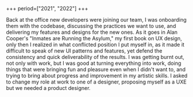 +++
period=["2021", "2022"]
+++

Back at the office new developers were joining our team, I was onboarding them with the codebase, discussing the practices we want to use, and delivering my features and designs for the new ones. As it goes in Alan Cooper's "Inmates are Running the Asylum," my first book on UX design, only then I realized in what conflicted position I put myself in, as it made it difficult to speak of new UI patterns and features, yet defend the consistency and quick deliverability of the results. I was getting burnt out, not only with work, but I was good at turning everything into work, doing things that were bringing fun and pleasure even when I didn't want to, and trying to bring about progress and improvement in my artistic skills. I asked to change my role at work to one of a designer, proposing myself as a UXE but we needed a product designer. 